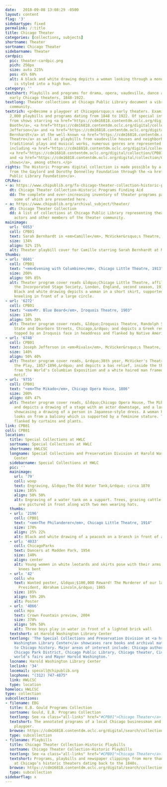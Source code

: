 ```yaml
---
date:   2018-09-08 13:08:29 -0500
layout: content
flag: '3'
sidebartype: fixed
permalink: /:title
title: Chicago Theater
categories: [collections, subjects]
shortname: Theater
sortname: Chicago Theater
sidebarname: Theater
cardpic:
  pic: theater-cardpic.png
  pich: 250px
  size: auto 225%
  pos: 45% 60%
  alt: A black and white drawing depicts a woman looking through a monocle. Her hair
    is styled into a high bun.
category: ''
textshort: Playbills and programs for drama, opera, vaudeville, dance and music at
  early Chicago theaters, 1848-1922.
textlong: Theater collections at Chicago Public Library document a vibrant local theater
  community.
textrich: <p>Become a playgoer at Chicago&rsquo;s early theaters. Examine more than
  2,000 playbills and programs dating from 1848 to 1922. Of special interest are playbills
  from shows starring <a href="https://cdm16818.contentdm.oclc.org/digital/collection/CPB01/search/searchterm/Booth%2C%20Edwin%2C%201833-1893/field/contri/mode/all/conn/and/order/title/ad/asc">Edwin
  Booth</a>, <a href="https://cdm16818.contentdm.oclc.org/digital/collection/CPB01/search/searchterm/Jefferson%2C%20Joseph%2C%201829-1905/field/contri/mode/all/conn/and/order/title/ad/asc">Joseph
  Jefferson</a> and <a href="https://cdm16818.contentdm.oclc.org/digital/collection/CPB01/search/searchterm/Bernhardt%2C%20Sarah%2C%201844-1923/field/contri/mode/all/conn/and/order/title/ad/asc">Sarah
  Bernhardt</a> at the well-known <a href="https://cdm16818.contentdm.oclc.org/digital/collection/CPB01/search/searchterm/mcvicker's/field/theata/mode/all/conn/and/order/title/ad/asc">McVicker&rsquo;s
  Theatre</a> as well as playbills from vaudeville houses and neighborhood theaters.</p><p>Alongside
  traditional plays and musical works, numerous genres are represented in the collection,
  including <a href="https://cdm16818.contentdm.oclc.org/digital/collection/CPB01/search/searchterm/extravaganzas%20--%20illinois%20--%20chicago/field/genre/mode/all/conn/and/order/title/ad/asc">extravaganzas</a>,
  <a href="https://cdm16818.contentdm.oclc.org/digital/collection/CPB01/search/searchterm/juggling%20--%20illinois%20--%20chicago/field/genre/mode/all/conn/and/order/title/ad/asc">juggling</a>
  and <a href="https://cdm16818.contentdm.oclc.org/digital/collection/CPB01/search/searchterm/magic%20--%20illinois%20--%20chicago/field/genre/mode/exact/conn/and/order/title/ad/asc">magic
  shows</a>, among others.</p>
rights: The Historic Programs digital collection is made possible by a generous grant
  from the Gaylord and Dorothy Donnelley Foundation through the <a href="http://cplfoundation.org/">Chicago
  Public Library Foundation</a>.
CPLRes:
- a: https://www.chipublib.org/fa-chicago-theater-collection-historic-programs/
  dt: Chicago Theater Collection-Historic Programs Finding Aid
  dd: The complete and ever-increasing inventory of theater programs past and present,
    some of which are presented here.
- a: https://www.chipublib.org/archival_subject/theater/
  dt: Chicago Theater Collection
  dd: A list of collections at Chicago Public Library representing theaters, designers,
    actors and other members of the theater community.
mainimage:
  url: '6053'
  coll: CPB01
  text: Sarah Bernhardt in <em>Camille</em>, McVicker&rsquo;s Theatre, 1881
  size: 134%
  align: 52% 15%
  alt: Theater playbill cover for Camille starring Sarah Bernhardt at McVicker's Theatre
thumbs:
- url: '8601'
  coll: CPB01
  text: "<em>Evening with Columbine</em>, Chicago Little Theatre, 1913"
  size: 200%
  align: 50% 85%
  alt: Theater program cover reads &ldquo;Chicago Little Theatre, affiliated with
    the Incorporated Stage Society, London, England, second season, 1913-14&rdquo;.
    Black and white drawing depicts a woman in a short skirt, supported by two men,
    kneeling in front of a large circle.
- url: '6272'
  coll: CPB01
  text: "<em>Mr. Blue Beard</em>, Iroquois Theatre, 1903"
  size: 110%
  align: 50% 30%
  alt: Theater program cover reads, &ldquo;Iroquois Theatre, Randolph St. between
    State and Dearborn Streets, Chicago,&rdquo; and depicts a Greek revival door,
    topped by an Iroquois face in headdress and flanked by Native American shields.
- url: '6748'
  coll: CPB01
  text: Joseph Jefferson in <em>Rivals</em>, McVicker&rsquo;s Theatre, 1896
  size: 140%
  align: 50% 40%
  alt: Theater program cover reads, &rdquo;38th year, McVicker's Theatre, Bill of
    the Play, 1857-1896,&rdquo; and depicts a bas relief, inside the theater, a scene
    from the World's Columbian Exposition and a white haired man framed by a floral
    motif.
- url: '9755'
  coll: CPB01
  text: "<em>The Mikado</em>, Chicago Opera House, 1886"
  size: 200%
  align: 68% 47%
  alt: Theater program cover reads, &ldquo;Chicago Opera House, The Mikado&rdquo;
    and depicts a drawing of a stage with an actor downstage, and a large circle upstage
    showcasing a drawing of a person in Japanese-style dress. A woman holding a fan
    looks on from a balcony which is supported by a feminine stature. The stage is
    flanked by curtains and plants.
link: CPB01
coll: CPB01
location:
  title: Special Collections at HWLC
  sortname: Special Collections at HWLC
  shortname: HWLCSC
  longname: Special Collections and Preservation Division at Harold Washington Library
    Center
  sidebarname: Special Collections at HWLC
  pic: ''
  mainimage:
    url: '79'
    coll: woop
    text: Engraving, &ldquo;The Old Water Tank,&rdquo; circa 1870
    size: 105%
    align: 50% 50%
    alt: Engraving of a water tank on a support. Trees, grazing cattle, and a fence
      are pictured in front along with two men wearing hats.
  thumbs:
  - url: '2196'
    coll: CPB01
    text: "<em>The Philanderer</em>, Chicago Little Theatre, 1914"
    size: 170%
    align: 25% 22%
    alt: Black and white drawing of a peacock on a branch in front of an orange circle
  - url: '4833'
    coll: ChicagoParks
    text: Dancers at Madden Park, 1954
    size: 140%
    align: center
    alt: Young women in white leotards and skirts pose with their arms extended and
      knees bent
  - url: '42'
    coll: wha
    text: Wanted poster, &ldquo;$100,000 Reward! The Murderer of our late beloved
      President, Abraham Lincoln,&rdquo; 1865
    size: 105%
    align: 50% 20%
    alt: Poster
  - url: '4066'
    coll: mpu
    text: Crown Fountain preview, 2004
    size: 370%
    align: 50% 50%
    alt: Three boys play in water in front of a lighted brick wall
  textshort: at Harold Washington Library Center
  textlong: 'The Special Collections and Preservation Division at <a href="https://www.chipublib.org/locations/34">Harold
    Washington Library Center</a> showcases rare books and archival material relating
    to Chicago history. Major areas of interest include: Chicago authors and publishing,
    Chicago Park District, Chicago Public Library, Chicago theater, Civil War, Chicago’s
    world’s fairs and Mayor Harold Washington.'
  locname: Harold Washington Library Center
  loclink: '34'
  locemail: specoll@chipublib.org
  locphone: "(312) 747-4875"
  link: HWLCSC
  type: location
homeloc: HWLCSC
type: collection
subcollections:
- filename: EBG
  title: E.B. Gould Programs Collection
  sortname: Gould, E.B. Programs Collection
  textlong: See <a class="all-links" href="#CPB01">Chicago Theater</a>.
  textshort: The annotated programs of a local Chicago businessman and enthusiastic
    playgoer.
  browse: https://cdm16818.contentdm.oclc.org/digital/search/collection/CPB01/searchterm/Chicago%20Theater%20Collection-Historic%20Programs-E.B.%20Gould%3B/field/all/mode/all/conn/and/order/title/ad/asc
  type: subcollection
- filename: Playbills
  title: Chicago Theater Collection-Historic Playbills
  sortname: Chicago Theater Collection-Historic Playbills
  textlong: See <a class="all-links" href="#CPB01">Chicago Theater</a>.
  textshort: Programs, playbills and newspaper clippings from more than 2,000 productions
    at Chicago’s historic theaters dating back to the 1840s.
  browse: https://cdm16818.contentdm.oclc.org/digital/search/collection/CPB01/searchterm/Chicago%20Theater%20Collection-Historic%20Programs/field/all/mode/exact/conn/and/
  type: subcollection
sidebarflag: x
---
```

